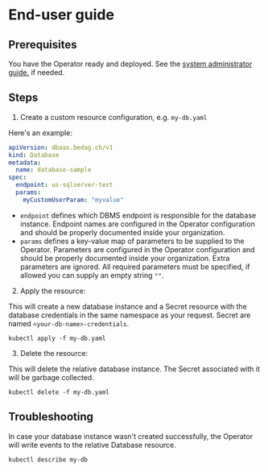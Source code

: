 # End-user guide

## Prerequisites

You have the Operator ready and deployed. See the [system administrator guide.](sysadmin_guide.md) if needed.

## Steps

1. Create a custom resource configuration, e.g. `my-db.yaml`

Here's an example:

```yaml
apiVersion: dbaas.bedag.ch/v1
kind: Database
metadata:
  name: database-sample  
spec:
  endpoint: us-sqlserver-test
  params:
    myCustomUserParam: "myvalue"
```
- `endpoint` defines which DBMS endpoint is responsible for the database instance. Endpoint names are configured in the Operator configuration and should be properly documented inside your organization.
- `params` defines a key-value map of parameters to be supplied to the Operator. Parameters are configured in the Operator configuration and should be properly documented inside your organization. 
  Extra parameters are ignored. All required parameters must be specified, if allowed you can supply an empty string `""`.

2. Apply the resource:

This will create a new database instance and a Secret resource with the database credentials in the same namespace as your request. 
Secret are named `<your-db-name>-credentials`.

```shell
kubectl apply -f my-db.yaml
```

3. Delete the resource:

This will delete the relative database instance. The Secret associated with it will be garbage collected.

```shell
kubectl delete -f my-db.yaml
```

## Troubleshooting

In case your database instance wasn't created successfully, the Operator will write events to the relative Database resource.

```shell
kubectl describe my-db
```

